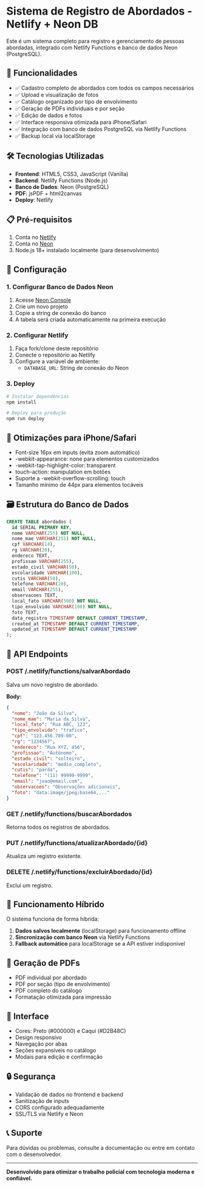 # Sistema de Registro de Abordados - Netlify + Neon DB

Este é um sistema completo para registro e gerenciamento de pessoas abordadas, integrado com Netlify Functions e banco de dados Neon (PostgreSQL).

## 🚀 Funcionalidades

- ✅ Cadastro completo de abordados com todos os campos necessários
- ✅ Upload e visualização de fotos
- ✅ Catálogo organizado por tipo de envolvimento
- ✅ Geração de PDFs individuais e por seção
- ✅ Edição de dados e fotos
- ✅ Interface responsiva otimizada para iPhone/Safari
- ✅ Integração com banco de dados PostgreSQL via Netlify Functions
- ✅ Backup local via localStorage

## 🛠️ Tecnologias Utilizadas

- **Frontend**: HTML5, CSS3, JavaScript (Vanilla)
- **Backend**: Netlify Functions (Node.js)
- **Banco de Dados**: Neon (PostgreSQL)
- **PDF**: jsPDF + html2canvas
- **Deploy**: Netlify

## 📋 Pré-requisitos

1. Conta no [Netlify](https://netlify.com)
2. Conta no [Neon](https://neon.tech) 
3. Node.js 18+ instalado localmente (para desenvolvimento)

## 🔧 Configuração

### 1. Configurar Banco de Dados Neon

1. Acesse [Neon Console](https://console.neon.tech)
2. Crie um novo projeto
3. Copie a string de conexão do banco
4. A tabela será criada automaticamente na primeira execução

### 2. Configurar Netlify

1. Faça fork/clone deste repositório
2. Conecte o repositório ao Netlify
3. Configure a variável de ambiente:
   - `DATABASE_URL`: String de conexão do Neon

### 3. Deploy

```bash
# Instalar dependências
npm install

# Deploy para produção
npm run deploy
```

## 📱 Otimizações para iPhone/Safari

- Font-size 16px em inputs (evita zoom automático)
- -webkit-appearance: none para elementos customizados
- -webkit-tap-highlight-color: transparent
- touch-action: manipulation em botões
- Suporte a -webkit-overflow-scrolling: touch
- Tamanho mínimo de 44px para elementos tocáveis

## 🗃️ Estrutura do Banco de Dados

```sql
CREATE TABLE abordados (
  id SERIAL PRIMARY KEY,
  nome VARCHAR(255) NOT NULL,
  nome_mae VARCHAR(255) NOT NULL,
  cpf VARCHAR(14),
  rg VARCHAR(20),
  endereco TEXT,
  profissao VARCHAR(255),
  estado_civil VARCHAR(50),
  escolaridade VARCHAR(100),
  cutis VARCHAR(50),
  telefone VARCHAR(20),
  email VARCHAR(255),
  observacoes TEXT,
  local_fato VARCHAR(500) NOT NULL,
  tipo_envolvido VARCHAR(100) NOT NULL,
  foto TEXT,
  data_registro TIMESTAMP DEFAULT CURRENT_TIMESTAMP,
  created_at TIMESTAMP DEFAULT CURRENT_TIMESTAMP,
  updated_at TIMESTAMP DEFAULT CURRENT_TIMESTAMP
);
```

## 🔌 API Endpoints

### POST /.netlify/functions/salvarAbordado
Salva um novo registro de abordado.

**Body:**
```json
{
  "nome": "João da Silva",
  "nome_mae": "Maria da Silva",
  "local_fato": "Rua ABC, 123",
  "tipo_envolvido": "trafico",
  "cpf": "123.456.789-00",
  "rg": "1234567",
  "endereco": "Rua XYZ, 456",
  "profissao": "Autônomo",
  "estado_civil": "solteiro",
  "escolaridade": "medio_completo",
  "cutis": "parda",
  "telefone": "(11) 99999-9999",
  "email": "joao@email.com",
  "observacoes": "Observações adicionais",
  "foto": "data:image/jpeg;base64,..."
}
```

### GET /.netlify/functions/buscarAbordados
Retorna todos os registros de abordados.

### PUT /.netlify/functions/atualizarAbordado/{id}
Atualiza um registro existente.

### DELETE /.netlify/functions/excluirAbordado/{id}
Exclui um registro.

## 🔄 Funcionamento Híbrido

O sistema funciona de forma híbrida:

1. **Dados salvos localmente** (localStorage) para funcionamento offline
2. **Sincronização com banco Neon** via Netlify Functions
3. **Fallback automático** para localStorage se a API estiver indisponível

## 📄 Geração de PDFs

- PDF individual por abordado
- PDF por seção (tipo de envolvimento)
- PDF completo do catálogo
- Formatação otimizada para impressão

## 🎨 Interface

- Cores: Preto (#000000) e Caqui (#D2B48C)
- Design responsivo
- Navegação por abas
- Seções expansíveis no catálogo
- Modais para edição e confirmação

## 🔒 Segurança

- Validação de dados no frontend e backend
- Sanitização de inputs
- CORS configurado adequadamente
- SSL/TLS via Netlify e Neon

## 📞 Suporte

Para dúvidas ou problemas, consulte a documentação ou entre em contato com o desenvolvedor.

---

**Desenvolvido para otimizar o trabalho policial com tecnologia moderna e confiável.**

